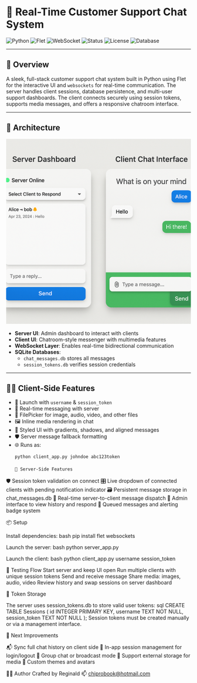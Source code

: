# 💬 Real-Time Customer Support Chat System

![Python](https://img.shields.io/badge/Language-Python-blue)
![Flet](https://img.shields.io/badge/UI-Flet-orange)
![WebSocket](https://img.shields.io/badge/Protocol-WebSocket-purple)
![Status](https://img.shields.io/badge/Status-Active-brightgreen)
![License](https://img.shields.io/badge/License-MIT-green)
![Database](https://img.shields.io/badge/SQLite-chat_messages.db-lightgrey)

---
## 📘 Overview

A sleek, full-stack customer support chat system built in Python using Flet for the interactive UI and `websockets` for real-time communication. The server handles client sessions, database persistence, and multi-user support dashboards. The client connects securely using session tokens, supports media messages, and offers a responsive chatroom interface.

---

## 🧱 Architecture

![Server and Client Mockup](chatmockup.png)

- **Server UI**: Admin dashboard to interact with clients
- **Client UI**: Chatroom-style messenger with multimedia features
- **WebSocket Layer**: Enables real-time bidirectional communication
- **SQLite Databases**:
  - `chat_messages.db` stores all messages
  - `session_tokens.db` verifies session credentials

---

## 🧑‍💻 Client-Side Features

- 🔐 Launch with `username` & `session_token`
- 💬 Real-time messaging with server
- 📎 FilePicker for image, audio, video, and other files
- 🖼 Inline media rendering in chat
- 🎨 Styled UI with gradients, shadows, and aligned messages
- 🛡 Server message fallback formatting
- 🌐 Runs as:  
  ```bash
  python client_app.py johndoe abc123token

  🧠 Server-Side Features
🛡 Session token validation on connect
🎛 Live dropdown of connected clients with pending notification indicator
🗃 Persistent message storage in chat_messages.db
📡 Real-time server-to-client message dispatch
📜 Admin interface to view history and respond
🔔 Queued messages and alerting badge system

📦 Setup

Install dependencies:
bash
pip install flet websockets

Launch the server:
bash
python server_app.py

Launch the client:
bash
python client_app.py username session_token

🧪 Testing Flow
Start server and keep UI open
Run multiple clients with unique session tokens
Send and receive message
Share media: images, audio, video
Review history and swap sessions on server dashboard

🔐 Token Storage

The server uses session_tokens.db to store valid user tokens:
sql
CREATE TABLE Sessions (
    id INTEGER PRIMARY KEY,
    username TEXT NOT NULL,
    session_token TEXT NOT NULL
);
Session tokens must be created manually or via a management interface.

🚀 Next Improvements

📬 Sync full chat history on client side
🪪 In-app session management for login/logout
🤝 Group chat or broadcast mode
🔗 Support external storage for media
🎨 Custom themes and avatars

👨‍💻 Author
Crafted by Reginald 📫 chiprobook@hotmail.com
